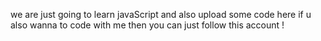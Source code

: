we are  just going to learn javaScript  and also upload some code here  if u also wanna to code with me then  you can just follow this account !
